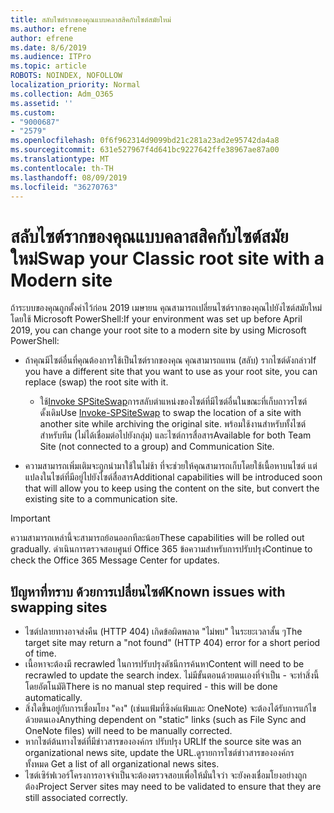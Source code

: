 ```yaml
---
title: สลับไซต์รากของคุณแบบคลาสสิคกับไซต์สมัยใหม่
ms.author: efrene
author: efrene
ms.date: 8/6/2019
ms.audience: ITPro
ms.topic: article
ROBOTS: NOINDEX, NOFOLLOW
localization_priority: Normal
ms.collection: Adm_O365
ms.assetid: ''
ms.custom:
- "9000687"
- "2579"
ms.openlocfilehash: 0f6f962314d9099bd21c281a23ad2e95742da4a8
ms.sourcegitcommit: 631e527967f4d641bc9227642ffe38967ae87a00
ms.translationtype: MT
ms.contentlocale: th-TH
ms.lasthandoff: 08/09/2019
ms.locfileid: "36270763"
---
```

# <a name="swap-your-classic-root-site-with-a-modern-site"></a><span data-ttu-id="02507-102">สลับไซต์รากของคุณแบบคลาสสิคกับไซต์สมัยใหม่</span><span class="sxs-lookup"><span data-stu-id="02507-102">Swap your Classic root site with a Modern site</span></span>

<span data-ttu-id="02507-103">ถ้าระบบของคุณถูกตั้งค่าไว้ก่อน 2019 เมษายน คุณสามารถเปลี่ยนไซต์รากของคุณไปยังไซต์สมัยใหม่ โดยใช้ Microsoft PowerShell:</span><span class="sxs-lookup"><span data-stu-id="02507-103">If your environment was set up before April 2019, you can change your root site to a modern site by using Microsoft PowerShell:</span></span>

- <span data-ttu-id="02507-104">ถ้าคุณมีไซต์อื่นที่คุณต้องการใช้เป็นไซต์รากของคุณ คุณสามารถแทน (สลับ) รากไซต์ดังกล่าว</span><span class="sxs-lookup"><span data-stu-id="02507-104">If you have a different site that you want to use as your root site, you can replace (swap) the root site with it.</span></span> 
    - <span data-ttu-id="02507-105">ใช้[Invoke SPSiteSwap](https://docs.microsoft.com/powershell/module/sharepoint-online/invoke-spositeswap?view=sharepoint-ps)การสลับตำแหน่งของไซต์ที่มีไซต์อื่นในขณะที่เก็บถาวรไซต์ดั้งเดิม</span><span class="sxs-lookup"><span data-stu-id="02507-105">Use [Invoke-SPSiteSwap](https://docs.microsoft.com/powershell/module/sharepoint-online/invoke-spositeswap?view=sharepoint-ps) to swap the location of a site with another site while archiving the original site.</span></span> <span data-ttu-id="02507-106">พร้อมใช้งานสำหรับทั้งไซต์สำหรับทีม (ไม่ได้เชื่อมต่อไปยังกลุ่ม) และไซต์การสื่อสาร</span><span class="sxs-lookup"><span data-stu-id="02507-106">Available for both Team Site (not connected to a group) and Communication Site.</span></span> 

- <span data-ttu-id="02507-107">ความสามารถเพิ่มเติมจะถูกนำมาใช้ในไม่ช้า ที่จะช่วยให้คุณสามารถเก็บโดยใช้เนื้อหาบนไซต์ แต่แปลงในไซต์ที่มีอยู่ไปยังไซต์สื่อสาร</span><span class="sxs-lookup"><span data-stu-id="02507-107">Additional capabilities will be introduced soon that will allow you to keep using the content on the site, but convert the existing site to a communication site.</span></span> 
>[!Important]
><span data-ttu-id="02507-108">ความสามารถเหล่านี้จะสามารถย้อนออกทีละน้อย</span><span class="sxs-lookup"><span data-stu-id="02507-108">These capabilities will be rolled out gradually.</span></span> <span data-ttu-id="02507-109">ดำเนินการตรวจสอบศูนย์ Office 365 ข้อความสำหรับการปรับปรุง</span><span class="sxs-lookup"><span data-stu-id="02507-109">Continue to check the Office 365 Message Center for updates.</span></span> 

## <a name="known-issues-with-swapping-sites"></a><span data-ttu-id="02507-110">ปัญหาที่ทราบ ด้วยการเปลี่ยนไซต์</span><span class="sxs-lookup"><span data-stu-id="02507-110">Known issues with swapping sites</span></span>

- <span data-ttu-id="02507-111">ไซต์ปลายทางอาจส่งคืน (HTTP 404) เกิดข้อผิดพลาด "ไม่พบ" ในระยะเวลาสั้น ๆ</span><span class="sxs-lookup"><span data-stu-id="02507-111">The target site may return a "not found" (HTTP 404) error for a short period of time.</span></span>
- <span data-ttu-id="02507-112">เนื้อหาจะต้องมี recrawled ในการปรับปรุงดัชนีการค้นหา</span><span class="sxs-lookup"><span data-stu-id="02507-112">Content will need to be recrawled to update the search index.</span></span> <span data-ttu-id="02507-113">ไม่มีขั้นตอนด้วยตนเองที่จำเป็น - จะทำสิ่งนี้โดยอัตโนมัติ</span><span class="sxs-lookup"><span data-stu-id="02507-113">There is no manual step required - this will be done automatically.</span></span>
- <span data-ttu-id="02507-114">สิ่งใดขึ้นอยู่กับการเชื่อมโยง "คง" (เช่นแฟ้มที่ซิงค์แฟ้มและ OneNote) จะต้องได้รับการแก้ไขด้วยตนเอง</span><span class="sxs-lookup"><span data-stu-id="02507-114">Anything dependent on "static" links (such as File Sync and OneNote files) will need to be manually corrected.</span></span>
- <span data-ttu-id="02507-115">หากไซต์ต้นทางไซต์ที่มีข่าวสารขององค์กร ปรับปรุง URL</span><span class="sxs-lookup"><span data-stu-id="02507-115">If the source site was an organizational news site, update the URL.</span></span><span data-ttu-id="02507-116">ดูรายการไซต์ข่าวสารขององค์กรทั้งหมด</span><span class="sxs-lookup"><span data-stu-id="02507-116"> Get a list of all organizational news sites.</span></span>
- <span data-ttu-id="02507-117">ไซต์เซิร์ฟเวอร์โครงการอาจจำเป็นจะต้องตรวจสอบเพื่อให้มั่นใจว่า จะยังคงเชื่อมโยงอย่างถูกต้อง</span><span class="sxs-lookup"><span data-stu-id="02507-117">Project Server sites may need to be validated to ensure that they are still associated correctly.</span></span>





